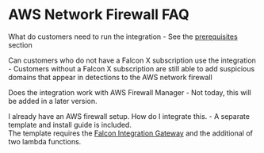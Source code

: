 # AWS Network Firewall FAQ

What do customers need to run the integration - See the [prerequisites](deployment.md) section 

Can customers who do not have a Falcon X subscription use the integration - Customers without a Falcon X subscription 
are still able to add suspicious domains that appear in detections to the AWS network firewall

Does the integration work with AWS Firewall Manager - Not today, this will be added in a later version. 

I already have an AWS firewall setup. How do I integrate this. - A separate template and install guide is included.  
The template requires the 
[Falcon Integration Gateway](https://github.com/CrowdStrike/Cloud-AWS/tree/master/Falcon-Integration-Gateway#configuring-the-application) 
and the additional of two lambda functions. 